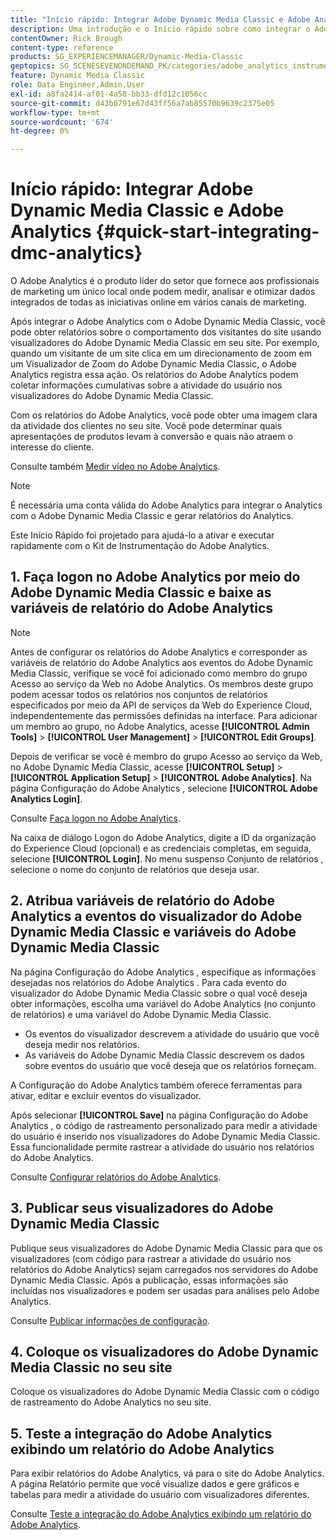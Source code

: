 ```yaml
---
title: "Início rápido: Integrar Adobe Dynamic Media Classic e Adobe Analytics"
description: Uma introdução e o Início rápido sobre como integrar o Adobe Dynamic Media Classic e o Adobe Analytics para ajudar você a ativar e executar rapidamente.
contentOwner: Rick Brough
content-type: reference
products: SG_EXPERIENCEMANAGER/Dynamic-Media-Classic
geptopics: SG_SCENESEVENONDEMAND_PK/categories/adobe_analytics_instrumentation_kit
feature: Dynamic Media Classic
role: Data Engineer,Admin,User
exl-id: a8fa2414-af01-4a58-bb33-dfd12c1056cc
source-git-commit: d43b0791e67d43ff56a7ab85570b9639c2375e05
workflow-type: tm+mt
source-wordcount: '674'
ht-degree: 0%

---
```


# Início rápido: Integrar Adobe Dynamic Media Classic e Adobe Analytics {#quick-start-integrating-dmc-analytics}

O Adobe Analytics é o produto líder do setor que fornece aos profissionais de marketing um único local onde podem medir, analisar e otimizar dados integrados de todas as iniciativas online em vários canais de marketing.

Após integrar o Adobe Analytics com o Adobe Dynamic Media Classic, você pode obter relatórios sobre o comportamento dos visitantes do site usando visualizadores do Adobe Dynamic Media Classic em seu site. Por exemplo, quando um visitante de um site clica em um direcionamento de zoom em um Visualizador de Zoom do Adobe Dynamic Media Classic, o Adobe Analytics registra essa ação. Os relatórios do Adobe Analytics podem coletar informações cumulativas sobre a atividade do usuário nos visualizadores do Adobe Dynamic Media Classic.

Com os relatórios do Adobe Analytics, você pode obter uma imagem clara da atividade dos clientes no seu site. Você pode determinar quais apresentações de produtos levam à conversão e quais não atraem o interesse do cliente.

Consulte também [Medir vídeo no Adobe Analytics](https://experienceleague.adobe.com/docs/media-analytics/using/media-overview.html).

>[!NOTE]
>
>É necessária uma conta válida do Adobe Analytics para integrar o Analytics com o Adobe Dynamic Media Classic e gerar relatórios do Analytics.

Este Início Rápido foi projetado para ajudá-lo a ativar e executar rapidamente com o Kit de Instrumentação do Adobe Analytics.

## 1. Faça logon no Adobe Analytics por meio do Adobe Dynamic Media Classic e baixe as variáveis de relatório do Adobe Analytics

>[!NOTE]
>
>Antes de configurar os relatórios do Adobe Analytics e corresponder as variáveis de relatório do Adobe Analytics aos eventos do Adobe Dynamic Media Classic, verifique se você foi adicionado como membro do grupo Acesso ao serviço da Web no Adobe Analytics. Os membros deste grupo podem acessar todos os relatórios nos conjuntos de relatórios especificados por meio da API de serviços da Web do Experience Cloud, independentemente das permissões definidas na interface. Para adicionar um membro ao grupo, no Adobe Analytics, acesse **[!UICONTROL Admin Tools]** > **[!UICONTROL User Management]** > **[!UICONTROL Edit Groups]**.

Depois de verificar se você é membro do grupo Acesso ao serviço da Web, no Adobe Dynamic Media Classic, acesse **[!UICONTROL Setup]** > **[!UICONTROL Application Setup]** > **[!UICONTROL Adobe Analytics]**. Na página Configuração do Adobe Analytics , selecione **[!UICONTROL Adobe Analytics Login]**.

Consulte [Faça logon no Adobe Analytics](log-analytics.md#log_in_to_adobe_analytics).

Na caixa de diálogo Logon do Adobe Analytics, digite a ID da organização do Experience Cloud (opcional) e as credenciais completas, em seguida, selecione **[!UICONTROL Login]**. No menu suspenso Conjunto de relatórios , selecione o nome do conjunto de relatórios que deseja usar.

## 2. Atribua variáveis de relatório do Adobe Analytics a eventos do visualizador do Adobe Dynamic Media Classic e variáveis do Adobe Dynamic Media Classic

Na página Configuração do Adobe Analytics , especifique as informações desejadas nos relatórios do Adobe Analytics . Para cada evento do visualizador do Adobe Dynamic Media Classic sobre o qual você deseja obter informações, escolha uma variável do Adobe Analytics (no conjunto de relatórios) e uma variável do Adobe Dynamic Media Classic.

* Os eventos do visualizador descrevem a atividade do usuário que você deseja medir nos relatórios.
* As variáveis do Adobe Dynamic Media Classic descrevem os dados sobre eventos do usuário que você deseja que os relatórios forneçam.

A Configuração do Adobe Analytics também oferece ferramentas para ativar, editar e excluir eventos do visualizador.

Após selecionar **[!UICONTROL Save]** na página Configuração do Adobe Analytics , o código de rastreamento personalizado para medir a atividade do usuário é inserido nos visualizadores do Adobe Dynamic Media Classic. Essa funcionalidade permite rastrear a atividade do usuário nos relatórios do Adobe Analytics.

Consulte [Configurar relatórios do Adobe Analytics](configuring-analytics-reports.md#configuring_adobe_analytics_reports).

## 3. Publicar seus visualizadores do Adobe Dynamic Media Classic

Publique seus visualizadores do Adobe Dynamic Media Classic para que os visualizadores (com código para rastrear a atividade do usuário nos relatórios do Adobe Analytics) sejam carregados nos servidores do Adobe Dynamic Media Classic. Após a publicação, essas informações são incluídas nos visualizadores e podem ser usadas para análises pelo Adobe Analytics.

Consulte [Publicar informações de configuração](publishing-analytics-configuration-information.md#publishing_adobe_analytics_configuration_information).

## 4. Coloque os visualizadores do Adobe Dynamic Media Classic no seu site

Coloque os visualizadores do Adobe Dynamic Media Classic com o código de rastreamento do Adobe Analytics no seu site.

## 5. Teste a integração do Adobe Analytics exibindo um relatório do Adobe Analytics

Para exibir relatórios do Adobe Analytics, vá para o site do Adobe Analytics. A página Relatório permite que você visualize dados e gere gráficos e tabelas para medir a atividade do usuário com visualizadores diferentes.

Consulte [Teste a integração do Adobe Analytics exibindo um relatório do Adobe Analytics](testing-integration-viewing-analytics-report.md#testing_the_integration_by_viewing_an_adobe_analytics_report).
